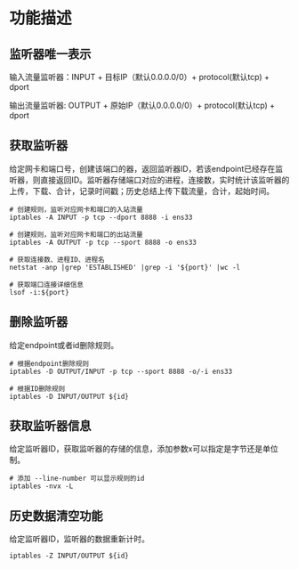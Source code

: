 # 功能描述

## 监听器唯一表示

输入流量监听器：INPUT + 目标IP（默认0.0.0.0/0）+ protocol(默认tcp) + dport

输出流量监听器: OUTPUT + 原始IP（默认0.0.0.0/0）+ protocol(默认tcp) + dport

## 获取监听器 
给定网卡和端口号，创建该端口的器，返回监听器ID，若该endpoint已经存在监听器，则直接返回ID。监听器存储端口对应的进程，连接数，实时统计该监听器的上传，下载、合计，记录时间戳；历史总结上传下载流量，合计，起始时间。

```
# 创建规则，监听对应网卡和端口的入站流量
iptables -A INPUT -p tcp --dport 8888 -i ens33

# 创建规则，监听对应网卡和端口的出站流量
iptables -A OUTPUT -p tcp --sport 8888 -o ens33

# 获取连接数、进程ID、进程名
netstat -anp |grep 'ESTABLISHED' |grep -i '${port}' |wc -l

# 获取端口连接详细信息
lsof -i:${port}

```


## 删除监听器

给定endpoint或者id删除规则。

```
# 根据endpoint删除规则
iptables -D OUTPUT/INPUT -p tcp --sport 8888 -o/-i ens33

# 根据ID删除规则
iptables -D INPUT/OUTPUT ${id}
```

## 获取监听器信息
给定监听器ID，获取监听器的存储的信息，添加参数x可以指定是字节还是单位制。

```
# 添加 --line-number 可以显示规则的id
iptables -nvx -L
```

## 历史数据清空功能
给定监听器ID，监听器的数据重新计时。

```
iptables -Z INPUT/OUTPUT ${id}
```